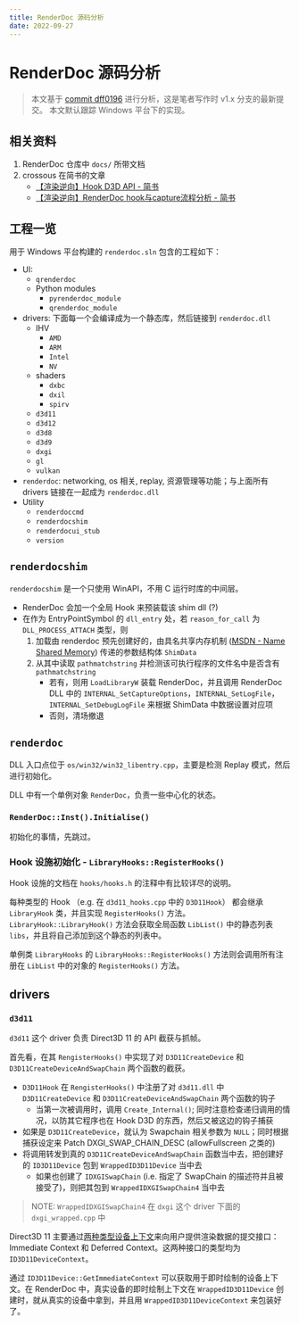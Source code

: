 ```yaml
---
title: RenderDoc 源码分析
date: 2022-09-27
---
```


# RenderDoc 源码分析

> 本文基于 [commit dff0196](https://github.com/baldurk/renderdoc/commit/dff0196bfbd3a30c1f04435692b83aa96c1728f0) 进行分析，这是笔者写作时 v1.x 分支的最新提交。
> 本文默认跟踪 Windows 平台下的实现。

## 相关资料

1. RenderDoc 仓库中 `docs/` 所带文档
2. crossous 在简书的文章
   - [【渲染逆向】Hook D3D API - 简书](https://www.jianshu.com/p/3385f26bd52e)
   - [【渲染逆向】RenderDoc hook与capture流程分析 - 简书](https://www.jianshu.com/p/8b1bb90c5630)

<!-- https://github.com/SeanPesce/DLL_Wrapper_Generator -->
<!-- https://github.com/SeanPesce/d3d11-wrapper -->

## 工程一览

用于 Windows 平台构建的 `renderdoc.sln` 包含的工程如下：

- UI:
  - `qrenderdoc`
  - Python modules
    - `pyrenderdoc_module`
    - `qrenderdoc_module`
- drivers: 下面每一个会编译成为一个静态库，然后链接到 `renderdoc.dll`
  - IHV
    - `AMD`
    - `ARM`
    - `Intel`
    - `NV`
  - shaders
    - `dxbc`
    - `dxil`
    - `spirv`
  - `d3d11`
  - `d3d12`
  - `d3d8`
  - `d3d9`
  - `dxgi`
  - `gl`
  - `vulkan`
- `renderdoc`: networking, os 相关, replay, 资源管理等功能；与上面所有 drivers 链接在一起成为 `renderdoc.dll`
- Utility
  - `renderdoccmd`
  - `renderdocshim`
  - `renderdocui_stub`
  - `version`

## `renderdocshim`

`renderdocshim` 是一个只使用 WinAPI，不用 C 运行时库的中间层。

- RenderDoc 会加一个全局 Hook 来预装载该 shim dll (?)
- 在作为 EntryPointSymbol 的 `dll_entry` 处，若 `reason_for_call` 为 `DLL_PROCESS_ATTACH` 类型，则
  1. 加载由 renderdoc 预先创建好的，由具名共享内存机制 ([MSDN - Name Shared Memory](https://learn.microsoft.com/en-us/windows/win32/memory/creating-named-shared-memory)) 传递的参数结构体 `ShimData`
  2. 从其中读取 `pathmatchstring` 并检测该可执行程序的文件名中是否含有 `pathmatchstring`
     - 若有，则用 `LoadLibraryW` 装载 RenderDoc，并且调用 RenderDoc DLL 中的 `INTERNAL_SetCaptureOptions`，`INTERNAL_SetLogFile`，`INTERNAL_SetDebugLogFile` 来根据 ShimData 中数据设置对应项
     - 否则，清场撤退

## `renderdoc`

DLL 入口点位于 `os/win32/win32_libentry.cpp`，主要是检测 Replay 模式，然后进行初始化。

DLL 中有一个单例对象 `RenderDoc`，负责一些中心化的状态。

### `RenderDoc::Inst().Initialise()`

初始化的事情，先跳过。

### Hook 设施初始化 - `LibraryHooks::RegisterHooks()`

Hook 设施的文档在 `hooks/hooks.h` 的注释中有比较详尽的说明。

每种类型的 Hook （e.g. 在 `d3d11_hooks.cpp` 中的 `D3D11Hook`） 都会继承 `LibraryHook` 类，并且实现 `RegisterHooks()` 方法。`LibraryHook::LibraryHook()` 方法会获取全局函数 `LibList()` 中的静态列表 `libs`，并且将自己添加到这个静态的列表中。

单例类 `LibraryHooks` 的 `LibraryHooks::RegisterHooks()` 方法则会调用所有注册在 `LibList` 中的对象的 `RegisterHooks()` 方法。

## drivers

### `d3d11`

`d3d11` 这个 driver 负责 Direct3D 11 的 API 截获与抓帧。

首先看，在其 `RengisterHooks()` 中实现了对 `D3D11CreateDevice` 和 `D3D11CreateDeviceAndSwapChain` 两个函数的截获。

- `D3D11Hook` 在 `RengisterHooks()` 中注册了对 `d3d11.dll` 中 `D3D11CreateDevice` 和 `D3D11CreateDeviceAndSwapChain` 两个函数的钩子
	- 当第一次被调用时，调用 `Create_Internal()`; 同时注意检查递归调用的情况，以防其它程序也在 Hook D3D 的东西，然后又被这边的钩子捕获
- 如果是 `D3D11CreateDevice`，就认为 Swapchain 相关参数为 `NULL`；同时根据捕获设定来 Patch DXGI_SWAP_CHAIN_DESC (allowFullscreen 之类的)
- 将调用转发到真的 `D3D11CreateDeviceAndSwapChain` 函数当中去，把创建好的 `ID3D11Device` 包到 `WrappedID3D11Device` 当中去
  - 如果也创建了 `IDXGISwapChain` (i.e. 指定了 SwapChain 的描述符并且被接受了)，则把其包到 `WrappedIDXGISwapChain4` 当中去

> NOTE: `WrappedIDXGISwapChain4` 在 `dxgi` 这个 driver 下面的 `dxgi_wrapped.cpp` 中

Direct3D 11 主要通过[两种类型设备上下文](https://learn.microsoft.com/en-us/windows/win32/direct3d11/overviews-direct3d-11-render-multi-thread-render)来向用户提供渲染数据的提交接口：Immediate Context 和 Deferred Context。这两种接口的类型均为 `ID3D11DeviceContext`。

通过 `ID3D11Device::GetImmediateContext` 可以获取用于即时绘制的设备上下文。在 RenderDoc 中，真实设备的即时绘制上下文在 `WrappedID3D11Device` 创建时，就从真实的设备中拿到，并且用 `WrappedID3D11DeviceContext` 来包装好了。

